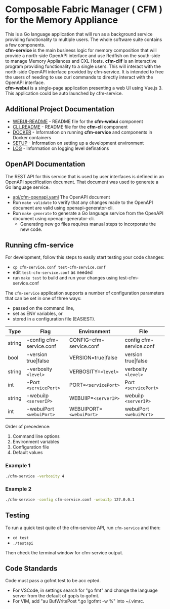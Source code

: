 # Composable Fabric Manager ( CFM ) for the Memory Appliance

This is a Go language application that will run as a background service providing functionality to multiple users. The whole software suite contains a few components.  
 __cfm-service__ is the main business logic for memory composition that will provide a north-side OpenAPI interface and use Redfish on the south-side to manage Memory Appliances and CXL Hosts.
 __cfm-clif__ is an interactive program providing functionality to a single users. This will interact with the north-side OpenAPI interface provided by cfm-service.  It is intended to free the users of needing to use curl commands to directly interact with the OpenAPI interface.  
__cfm-webui__ is a single-page application presenting a web UI using Vue.js 3. This application could be auto launched by cfm-service.

## Additional Project Documentation

- [WEBUI-README](webui/README.md) - README file for the __cfm-webui__ component
- [CLI_README](cli/README.md) - README file for the __cfm-cli__ component
- [DOCKER](docs/DOCKER.md) - Information on running __cfm-service__ and components in Docker containers
- [SETUP](docs/SETUP.md) - Information on setting up a development environment
- [LOG](docs/LOG.md) - Information on logging level definations

## OpenAPI Documentation

The REST API for this service that is used by user interfaces is defined in an OpenAPI specification document. That document was used to generate a Go language service.

- [api/cfm-openapi.yaml](api/cfm-openapi.yaml) The OpenAPI document
- Run `make validate` to verify that any changes made to the OpenAPI document are valid using openapi-generator-cli.
- Run `make generate` to generate a Go language service from the OpenAPI document using openapi-generator-cli.
  - Generating new go files requires manual steps to incorporate the new code.

## Running cfm-service

For development, follow this steps to easily start testing your code changes:

- `cp cfm-service.conf test-cfm-service.conf`
- edit `test-cfm-service.conf` as needed
- run `make test` to build and run your changes using test-cfm-service.conf

The `cfm-service` application supports a number of configuration parameters that can be set in one of three ways:

- passed on the command line,
- set as ENV variables, or
- stored in a configuration file (EASIEST).

| Type   | Flag                     | Environment             | File                    |
| ------ | ------------------------ | ----------------------- | ----------------------- |
| string | -config cfm-service.conf | CONFIG=cfm-service.conf | config cfm-service.conf |
| bool   | -version true\|false     | VERSION=true\|false     | version true\|false     |
| string | -verbosity `<level>`     | VERBOSITY=`<level>`     | verbosity `<level>`     |
| int    | -Port `<servicePort>`    | PORT=`<servicePort>`    | Port `<servicePort>`    |
| string | -webuiIp `<serverIP>`    | WEBUIIP=`<serverIP>`    | webuiIp `<serverIP>`    |
| int    | -webuiPort `<webuiPort>` | WEBUIPORT=`<webuiPort>` | webuiPort `<webuiPort>` |

Order of precedence:

1. Command line options
2. Environment variables
3. Configuration file
4. Default values

### Example 1

```bash
./cfm-service -verbosity 4
```

### Example 2

```bash
./cfm-service -config cfm-service.conf -webuiIp 127.0.0.1
```

## Testing

To run a quick test quite of the cfm-service API, run `cfm-service` and then:

- `cd test`
- `./testapi`

Then check the terminal window for cfm-service output.

## Code Standards

Code must pass a gofmt test to be acc epted.

- For VSCode, in settings search for "go fmt" and change the language server from the default of gopls to gofmt.
- For VIM, add "au BufWritePost \*.go !gofmt -w %" into ~/.vimrc.
